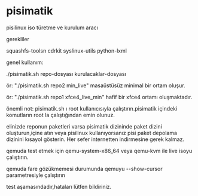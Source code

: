# pisimatik
pisilinux iso türetme ve kurulum aracı

gerekliler

squashfs-toolsn
cdrkit
syslinux-utils
python-lxml

genel kullanım:

./pisimatik.sh  repo-dosyası  kurulacaklar-dosyası

ör: "./pisimatik.sh repo2 min_live"  masaüstüsüz minimal bir ortam oluşur.

ör: "./pisimatik.sh repo1 xfce4_live_min"  hafif bir xfce4 ortamı oluşmaktadır.


önemli not:
pisimatik.sh ı root kullanıcısıyla çalıştırın.pisimatik içindeki komutların root la çalıştığından emin olunuz.

elinizde reponun paketleri varsa pisimatik dizininde paket dizini oluşturun,içine atın veya pisilinux kullanıyorsanız pisi paket depolama dizinini kısayol gösterin. 
Her sefer internetten indirmesine gerek kalmaz. 

qemuda test etmek için qemu-system-x86_64  veya qemu-kvm ile live isoyu çalıştırın.

qemuda fare gözükmemesi durumunda qemuyu --show-cursor parametresiyle çalıştırın

test aşamasındadır,hataları lütfen bildiriniz.
